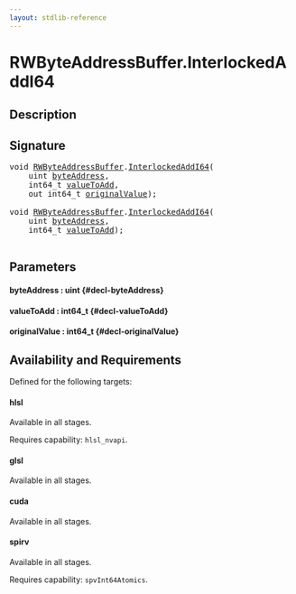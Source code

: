```yaml
---
layout: stdlib-reference
---
```


# RWByteAddressBuffer\.InterlockedAddI64

## Description





## Signature 

<pre>
void <a href="/stdlib-reference/types/RWByteAddressBuffer/index" class="code_type">RWByteAddressBuffer</a>.<a href="/stdlib-reference/types/RWByteAddressBuffer/InterlockedAddI64">InterlockedAddI64</a>(
    uint <a href="/stdlib-reference/types/RWByteAddressBuffer/InterlockedAddI64#decl-byteAddress" class="code_param">byteAddress</a>,
    int64_t <a href="/stdlib-reference/types/RWByteAddressBuffer/InterlockedAddI64#decl-valueToAdd" class="code_param">valueToAdd</a>,
    out int64_t <a href="/stdlib-reference/types/RWByteAddressBuffer/InterlockedAddI64#decl-originalValue" class="code_param">originalValue</a>);

void <a href="/stdlib-reference/types/RWByteAddressBuffer/index" class="code_type">RWByteAddressBuffer</a>.<a href="/stdlib-reference/types/RWByteAddressBuffer/InterlockedAddI64">InterlockedAddI64</a>(
    uint <a href="/stdlib-reference/types/RWByteAddressBuffer/InterlockedAddI64#decl-byteAddress" class="code_param">byteAddress</a>,
    int64_t <a href="/stdlib-reference/types/RWByteAddressBuffer/InterlockedAddI64#decl-valueToAdd" class="code_param">valueToAdd</a>);

</pre>

## Parameters

#### byteAddress  : uint {#decl-byteAddress}
#### valueToAdd  : int64\_t {#decl-valueToAdd}
#### originalValue  : int64\_t {#decl-originalValue}

## Availability and Requirements

Defined for the following targets:

#### hlsl
Available in all stages.

Requires capability: `hlsl_nvapi`.
#### glsl
Available in all stages.

#### cuda
Available in all stages.

#### spirv
Available in all stages.

Requires capability: `spvInt64Atomics`.


